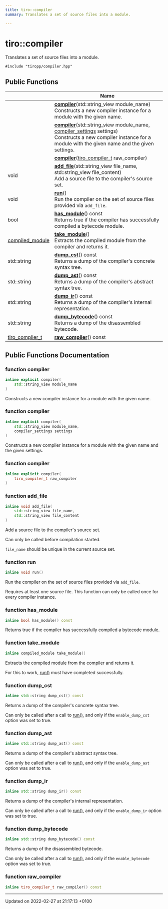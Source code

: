 ```yaml
---
title: tiro::compiler
summary: Translates a set of source files into a module. 

---
```


# tiro::compiler



Translates a set of source files into a module. 


`#include "tiropp/compiler.hpp"`

## Public Functions

|                | Name           |
| -------------- | -------------- |
| | **[compiler](/docs/api/classes/classtiro_1_1compiler#function-compiler)**(std::string&#95;view module_name)<br>Constructs a new compiler instance for a module with the given name.  |
| | **[compiler](/docs/api/classes/classtiro_1_1compiler#function-compiler)**(std::string&#95;view module_name, [compiler&#95;settings](/docs/api/classes/structtiro&#95;1&#95;1compiler&#95;&#95;settings) settings)<br>Constructs a new compiler instance for a module with the given name and the given settings.  |
| | **[compiler](/docs/api/classes/classtiro_1_1compiler#function-compiler)**([tiro&#95;compiler&#95;t](/docs/api/files/def&#95;8h#typedef-tiro-compiler-t) raw_compiler) |
| void | **[add_file](/docs/api/classes/classtiro_1_1compiler#function-add-file)**(std::string&#95;view file_name, std::string&#95;view file_content)<br>Add a source file to the compiler's source set.  |
| void | **[run](/docs/api/classes/classtiro_1_1compiler#function-run)**()<br>Run the compiler on the set of source files provided via `add_file`.  |
| bool | **[has_module](/docs/api/classes/classtiro_1_1compiler#function-has-module)**() const<br>Returns true if the compiler has successfully compiled a bytecode module.  |
| [compiled_module](/docs/api/classes/classtiro_1_1compiled__module) | **[take_module](/docs/api/classes/classtiro_1_1compiler#function-take-module)**()<br>Extracts the compiled module from the compiler and returns it.  |
| std::string | **[dump_cst](/docs/api/classes/classtiro_1_1compiler#function-dump-cst)**() const<br>Returns a dump of the compiler's concrete syntax tree.  |
| std::string | **[dump_ast](/docs/api/classes/classtiro_1_1compiler#function-dump-ast)**() const<br>Returns a dump of the compiler's abstract syntax tree.  |
| std::string | **[dump_ir](/docs/api/classes/classtiro_1_1compiler#function-dump-ir)**() const<br>Returns a dump of the compiler's internal representation.  |
| std::string | **[dump_bytecode](/docs/api/classes/classtiro_1_1compiler#function-dump-bytecode)**() const<br>Returns a dump of the disassembled bytecode.  |
| [tiro_compiler_t](/docs/api/files/def_8h#typedef-tiro-compiler-t) | **[raw_compiler](/docs/api/classes/classtiro_1_1compiler#function-raw-compiler)**() const |

## Public Functions Documentation

### function compiler

```cpp
inline explicit compiler(
    std::string_view module_name
)
```

Constructs a new compiler instance for a module with the given name. 

### function compiler

```cpp
inline explicit compiler(
    std::string_view module_name,
    compiler_settings settings
)
```

Constructs a new compiler instance for a module with the given name and the given settings. 

### function compiler

```cpp
inline explicit compiler(
    tiro_compiler_t raw_compiler
)
```


### function add_file

```cpp
inline void add_file(
    std::string_view file_name,
    std::string_view file_content
)
```

Add a source file to the compiler's source set. 

Can only be called before compilation started.

`file_name` should be unique in the current source set. 


### function run

```cpp
inline void run()
```

Run the compiler on the set of source files provided via `add_file`. 

Requires at least one source file. This function can only be called once for every compiler instance. 


### function has_module

```cpp
inline bool has_module() const
```

Returns true if the compiler has successfully compiled a bytecode module. 

### function take_module

```cpp
inline compiled_module take_module()
```

Extracts the compiled module from the compiler and returns it. 

For this to work, [run()](/docs/api/classes/classtiro_1_1compiler#function-run) must have completed successfully. 


### function dump_cst

```cpp
inline std::string dump_cst() const
```

Returns a dump of the compiler's concrete syntax tree. 

Can only be called after a call to [run()](/docs/api/classes/classtiro_1_1compiler#function-run), and only if the `enable_dump_cst` option was set to true. 


### function dump_ast

```cpp
inline std::string dump_ast() const
```

Returns a dump of the compiler's abstract syntax tree. 

Can only be called after a call to [run()](/docs/api/classes/classtiro_1_1compiler#function-run), and only if the `enable_dump_ast` option was set to true. 


### function dump_ir

```cpp
inline std::string dump_ir() const
```

Returns a dump of the compiler's internal representation. 

Can only be called after a call to [run()](/docs/api/classes/classtiro_1_1compiler#function-run), and only if the `enable_dump_ir` option was set to true. 


### function dump_bytecode

```cpp
inline std::string dump_bytecode() const
```

Returns a dump of the disassembled bytecode. 

Can only be called after a call to [run()](/docs/api/classes/classtiro_1_1compiler#function-run), and only if the `enable_bytecode` option was set to true. 


### function raw_compiler

```cpp
inline tiro_compiler_t raw_compiler() const
```


-------------------------------

Updated on 2022-02-27 at 21:17:13 +0100